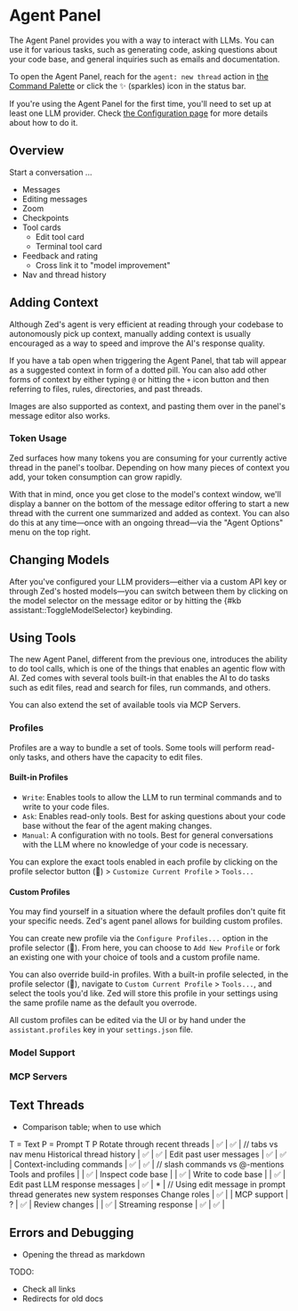 # Agent Panel

The Agent Panel provides you with a way to interact with LLMs.
You can use it for various tasks, such as generating code, asking questions about your code base, and general inquiries such as emails and documentation.

To open the Agent Panel, reach for the `agent: new thread` action in [the Command Palette](./getting-started#command-palette) or click the ✨ (sparkles) icon in the status bar.

If you're using the Agent Panel for the first time, you'll need to set up at least one LLM provider.
Check [the Configuration page](./configuration.md) for more details about how to do it.

## Overview

Start a conversation ...

- Messages
- Editing messages
- Zoom
- Checkpoints
- Tool cards
  - Edit tool card
  - Terminal tool card
- Feedback and rating
  - Cross link it to "model improvement"
- Nav and thread history

## Adding Context

Although Zed's agent is very efficient at reading through your codebase to autonomously pick up context, manually adding context is usually encouraged as a way to speed and improve the AI's response quality.

If you have a tab open when triggering the Agent Panel, that tab will appear as a suggested context in form of a dotted pill.
You can also add other forms of context by either typing `@` or hitting the `+` icon button and then referring to files, rules, directories, and past threads.

Images are also supported as context, and pasting them over in the panel's message editor also works.

### Token Usage

Zed surfaces how many tokens you are consuming for your currently active thread in the panel's toolbar.
Depending on how many pieces of context you add, your token consumption can grow rapidly.

With that in mind, once you get close to the model's context window, we'll display a banner on the bottom of the message editor offering to start a new thread with the current one summarized and added as context.
You can also do this at any time—once with an ongoing thread—via the "Agent Options" menu on the top right.

## Changing Models

After you've configured your LLM providers—either via a custom API key or through Zed's hosted models—you can switch between them by clicking on the model selector on the message editor or by hitting the {#kb assistant::ToggleModelSelector} keybinding.

## Using Tools

The new Agent Panel, different from the previous one, introduces the ability to do tool calls, which is one of the things that enables an agentic flow with AI.
Zed comes with several tools built-in that enables the AI to do tasks such as edit files, read and search for files, run commands, and others.

You can also extend the set of available tools via MCP Servers.

### Profiles

Profiles are a way to bundle a set of tools.
Some tools will perform read-only tasks, and others have the capacity to edit files.

#### Built-in Profiles

- `Write`: Enables tools to allow the LLM to run terminal commands and to write to your code files.
- `Ask`: Enables read-only tools. Best for asking questions about your code base without the fear of the agent making changes.
- `Manual`: A configuration with no tools. Best for general conversations with the LLM where no knowledge of your code is necessary.

You can explore the exact tools enabled in each profile by clicking on the profile selector button (💬) > `Customize Current Profile` > `Tools...`

#### Custom Profiles

You may find yourself in a situation where the default profiles don't quite fit your specific needs. Zed's agent panel allows for building custom profiles.

You can create new profile via the `Configure Profiles...` option in the profile selector (💬). From here, you can choose to `Add New Profile` or fork an existing one with your choice of tools and a custom profile name.

You can also override build-in profiles. With a built-in profile selected, in the profile selector (💬), navigate to `Custom Current Profile` > `Tools...`, and select the tools you'd like. Zed will store this profile in your settings using the same profile name as the default you overrode.

All custom profiles can be edited via the UI or by hand under the `assistant.profiles` key in your `settings.json` file.

### Model Support

### MCP Servers

## Text Threads

- Comparison table; when to use which

T = Text
P = Prompt
                                  T     P
Rotate through recent threads   | ✅ | ✅ | // tabs vs nav menu
Historical thread history       | ✅ | ✅ |
Edit past user messages         | ✅ | ✅ |
Context-including commands      | ✅ | ✅ | // slash commands vs @-mentions
Tools and profiles              |    | ✅ |
Inspect code base               |    | ✅ |
Write to code base              |    | ✅ |
Edit past LLM response messages | ✅ |  * | // Using edit message in prompt thread generates new system responses
Change roles                    | ✅ |    |
MCP support                     |  ? | ✅ |
Review changes                  |    | ✅ |
Streaming response              | ✅ | ✅ |

## Errors and Debugging

- Opening the thread as markdown






TODO:

- Check all links
- Redirects for old docs
